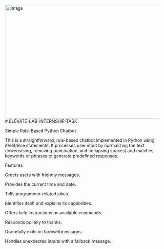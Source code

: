 <img width="798" height="372" alt="image" src="https://github.com/user-attachments/assets/6e092254-0aeb-4fca-b90f-4be247f1c1b4" /># ELEVATE-LAB-INTERNSHIP-TASK


Simple Rule-Based Python Chatbot

This is a straightforward, rule-based chatbot implemented in Python using if/elif/else statements. It processes user input by normalizing the text (lowercasing, removing punctuation, and collapsing spaces) and matches keywords or phrases to generate predefined responses.

Features:

Greets users with friendly messages.

Provides the current time and date.

Tells programmer-related jokes.

Identifies itself and explains its capabilities.

Offers help instructions on available commands.

Responds politely to thanks.

Gracefully exits on farewell messages.

Handles unexpected inputs with a fallback message.
